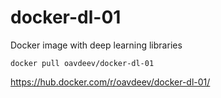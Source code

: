 # docker-dl-01
Docker image with deep learning libraries

```
docker pull oavdeev/docker-dl-01
```

https://hub.docker.com/r/oavdeev/docker-dl-01/
